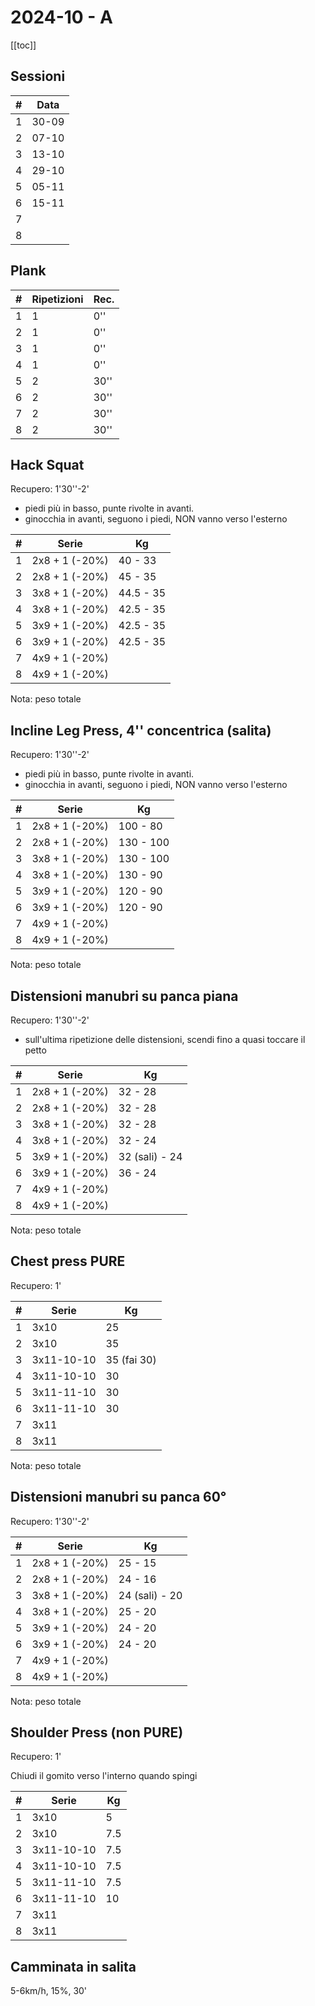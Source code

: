 # 2024-10 - A

[[toc]]

## Sessioni

| #   | Data  |
| --- | ----- |
| 1   | 30-09 |
| 2   | 07-10 |
| 3   | 13-10 |
| 4   | 29-10 |
| 5   | 05-11 |
| 6   | 15-11 |
| 7   |       |
| 8   |       |

## Plank

| #   | Ripetizioni | Rec. |
| --- | ----------- | ---- |
| 1   | 1           | 0''  |
| 2   | 1           | 0''  |
| 3   | 1           | 0''  |
| 4   | 1           | 0''  |
| 5   | 2           | 30'' |
| 6   | 2           | 30'' |
| 7   | 2           | 30'' |
| 8   | 2           | 30'' |

## Hack Squat

Recupero: 1'30''-2'

- piedi più in basso, punte rivolte in avanti.
- ginocchia in avanti, seguono i piedi, NON vanno verso l'esterno

| #   | Serie          | Kg        |
| --- | -------------- | --------- |
| 1   | 2x8 + 1 (-20%) | 40 - 33   |
| 2   | 2x8 + 1 (-20%) | 45 - 35   |
| 3   | 3x8 + 1 (-20%) | 44.5 - 35 |
| 4   | 3x8 + 1 (-20%) | 42.5 - 35 |
| 5   | 3x9 + 1 (-20%) | 42.5 - 35 |
| 6   | 3x9 + 1 (-20%) | 42.5 - 35 |
| 7   | 4x9 + 1 (-20%) |           |
| 8   | 4x9 + 1 (-20%) |           |

Nota: peso totale

## Incline Leg Press, 4'' concentrica (salita)

Recupero: 1'30''-2'

- piedi più in basso, punte rivolte in avanti.
- ginocchia in avanti, seguono i piedi, NON vanno verso l'esterno

| #   | Serie          | Kg        |
| --- | -------------- | --------- |
| 1   | 2x8 + 1 (-20%) | 100 - 80  |
| 2   | 2x8 + 1 (-20%) | 130 - 100 |
| 3   | 3x8 + 1 (-20%) | 130 - 100 |
| 4   | 3x8 + 1 (-20%) | 130 - 90  |
| 5   | 3x9 + 1 (-20%) | 120 - 90  |
| 6   | 3x9 + 1 (-20%) | 120 - 90  |
| 7   | 4x9 + 1 (-20%) |           |
| 8   | 4x9 + 1 (-20%) |           |

Nota: peso totale

## Distensioni manubri su panca piana

Recupero: 1'30''-2'

- sull'ultima ripetizione delle distensioni, scendi fino a quasi toccare il petto

| #   | Serie          | Kg             |
| --- | -------------- | -------------- |
| 1   | 2x8 + 1 (-20%) | 32 - 28        |
| 2   | 2x8 + 1 (-20%) | 32 - 28        |
| 3   | 3x8 + 1 (-20%) | 32 - 28        |
| 4   | 3x8 + 1 (-20%) | 32 - 24        |
| 5   | 3x9 + 1 (-20%) | 32 (sali) - 24 |
| 6   | 3x9 + 1 (-20%) | 36 - 24        |
| 7   | 4x9 + 1 (-20%) |                |
| 8   | 4x9 + 1 (-20%) |                |

Nota: peso totale

## Chest press PURE

Recupero: 1'

| #   | Serie      | Kg          |
| --- | ---------- | ----------- |
| 1   | 3x10       | 25          |
| 2   | 3x10       | 35          |
| 3   | 3x11-10-10 | 35 (fai 30) |
| 4   | 3x11-10-10 | 30          |
| 5   | 3x11-11-10 | 30          |
| 6   | 3x11-11-10 | 30          |
| 7   | 3x11       |             |
| 8   | 3x11       |             |

Nota: peso totale

## Distensioni manubri su panca 60°

Recupero: 1'30''-2'

| #   | Serie          | Kg             |
| --- | -------------- | -------------- |
| 1   | 2x8 + 1 (-20%) | 25 - 15        |
| 2   | 2x8 + 1 (-20%) | 24 - 16        |
| 3   | 3x8 + 1 (-20%) | 24 (sali) - 20 |
| 4   | 3x8 + 1 (-20%) | 25 - 20        |
| 5   | 3x9 + 1 (-20%) | 24 - 20        |
| 6   | 3x9 + 1 (-20%) | 24 - 20        |
| 7   | 4x9 + 1 (-20%) |                |
| 8   | 4x9 + 1 (-20%) |                |

Nota: peso totale

## Shoulder Press (non PURE)

Recupero: 1'

Chiudi il gomito verso l'interno quando spingi

| #   | Serie      | Kg  |
| --- | ---------- | --- |
| 1   | 3x10       | 5   |
| 2   | 3x10       | 7.5 |
| 3   | 3x11-10-10 | 7.5 |
| 4   | 3x11-10-10 | 7.5 |
| 5   | 3x11-11-10 | 7.5 |
| 6   | 3x11-11-10 | 10  |
| 7   | 3x11       |     |
| 8   | 3x11       |     |

## Camminata in salita

5-6km/h, 15%, 30'
